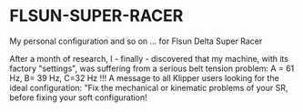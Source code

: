 # FLSUN-SUPER-RACER
My personal configuration and so on ... for Flsun Delta Super Racer

After a month of research, I - finally - discovered that my machine, with its factory "settings", was suffering from a serious belt tension problem: A = 61 Hz, B= 39 Hz, C=32 Hz !!!
A message to all Klipper users looking for the ideal configuration: "Fix the mechanical or kinematic problems of your SR, before fixing your soft configuration!
